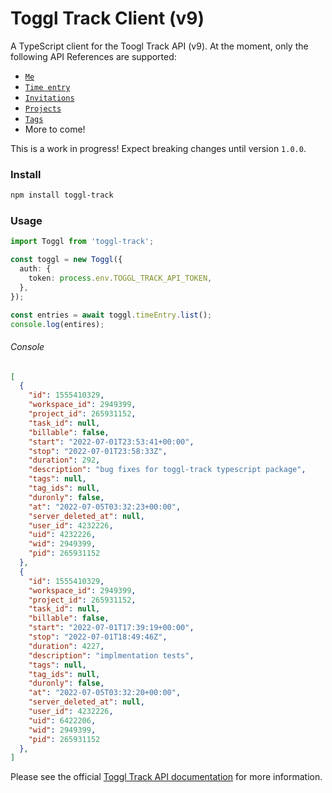 # Toggl Track Client (v9)

A TypeScript client for the Toogl Track API (v9). At the moment, only the following API References are supported:

- [`Me`](https://developers.track.toggl.com/docs/api/me)
- [`Time entry`](https://developers.track.toggl.com/docs/api/time_entry)
- [`Invitations`](https://developers.track.toggl.com/docs/api/invitations)
- [`Projects`](https://developers.track.toggl.com/docs/api/projects)
- [`Tags`](https://developers.track.toggl.com/docs/api/tags)
- More to come!

This is a work in progress! Expect breaking changes until version `1.0.0`.

### Install

```bash
npm install toggl-track
```

### Usage

```typescript
import Toggl from 'toggl-track';

const toggl = new Toggl({
  auth: {
    token: process.env.TOGGL_TRACK_API_TOKEN,
  },
});

const entries = await toggl.timeEntry.list();
console.log(entires);
```
###### Console
```json
[
  {
    "id": 1555410329,
    "workspace_id": 2949399,
    "project_id": 265931152,
    "task_id": null,
    "billable": false,
    "start": "2022-07-01T23:53:41+00:00",
    "stop": "2022-07-01T23:58:33Z",
    "duration": 292,
    "description": "bug fixes for toggl-track typescript package",
    "tags": null,
    "tag_ids": null,
    "duronly": false,
    "at": "2022-07-05T03:32:23+00:00",
    "server_deleted_at": null,
    "user_id": 4232226,
    "uid": 4232226,
    "wid": 2949399,
    "pid": 265931152
  },
  {
    "id": 1555410329,
    "workspace_id": 2949399,
    "project_id": 265931152,
    "task_id": null,
    "billable": false,
    "start": "2022-07-01T17:39:19+00:00",
    "stop": "2022-07-01T18:49:46Z",
    "duration": 4227,
    "description": "implmentation tests",
    "tags": null,
    "tag_ids": null,
    "duronly": false,
    "at": "2022-07-05T03:32:20+00:00",
    "server_deleted_at": null,
    "user_id": 4232226,
    "uid": 6422206,
    "wid": 2949399,
    "pid": 265931152
  },
]
```

Please see the official [Toggl Track API documentation](https://developers.track.toggl.com/docs/) for more information.
